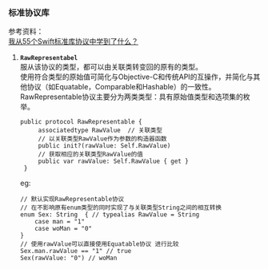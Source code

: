 ### 标准协议库

参考资料：  
[我从55个Swift标准库协议中学到了什么？](http://www.cocoachina.com/swift/20160107/14868.html)

1. **`RawRepresentabel`**  
   服从该协议的类型，都可以由关联类转变回的原有的类型。  
   使用符合类型的原始值可简化与Objective-C和传统API的互操作，并简化与其他协议（如Equatable，Comparable和Hashable）的一致性。  
   RawRepresentable协议主要分为两类类型：具有原始值类型和选项集的枚举。
   
   ```
   public protocol RawRepresentable {
        associatedtype RawValue  // 关联类型
        // 以关联类型RawValue作为参数的构造器函数
        public init?(rawValue: Self.RawValue)
        // 获取相应的关联类型RawValue的值
        public var rawValue: Self.RawValue { get }
    }
   ```
    eg:
    
    ```
    // 默认实现RawRepresentable协议
    // 在不影响原有enum类型的同时实现了与关联类型String之间的相互转换
    enum Sex: String  { // typealias RawValue = String
        case man = "1"
        case woMan = "0"
    }
    // 使用rawValue可以直接使用Equatable协议 进行比较
    Sex.man.rawValue == "1" // true
    Sex(rawValue: "0") // woMan
    ```
    
